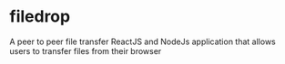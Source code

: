 # filedrop
A peer to peer file transfer ReactJS and NodeJs application that allows users to transfer files from their browser
